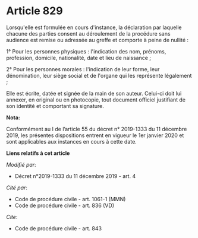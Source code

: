 # Article 829

Lorsqu'elle est formulée en cours d'instance, la déclaration par laquelle chacune des parties consent au déroulement de la
procédure sans audience est remise ou adressée au greffe et comporte à peine de nullité :

1° Pour les personnes physiques : l'indication des nom, prénoms, profession, domicile, nationalité, date et lieu de
naissance ;

2° Pour les personnes morales : l'indication de leur forme, leur dénomination, leur siège social et de l'organe qui les
représente légalement ;

Elle est écrite, datée et signée de la main de son auteur. Celui-ci doit lui annexer, en original ou en photocopie, tout
document officiel justifiant de son identité et comportant sa signature.

**Nota:**

Conformément au I de l’article 55 du décret n° 2019-1333 du 11 décembre 2019, les présentes dispositions entrent en vigueur
le 1er janvier 2020 et sont applicables aux instances en cours à cette date.

**Liens relatifs à cet article**

_Modifié par_:

  - Décret n°2019-1333 du 11 décembre 2019 - art. 4

_Cité par_:

  - Code de procédure civile - art. 1061-1 (MMN)
  - Code de procédure civile - art. 836 (VD)

_Cite_:

  - Code de procédure civile - art. 843
